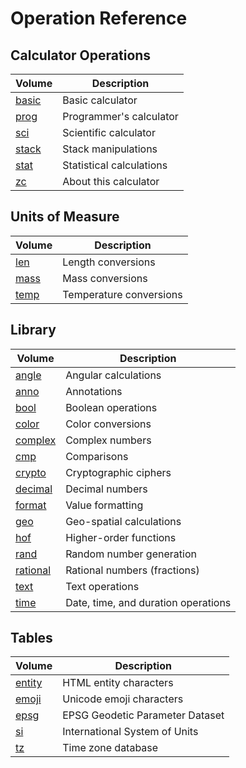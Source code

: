 <!-- Document generated by "gen-doc"; DO NOT EDIT -->

# Operation Reference

## Calculator Operations

| Volume                    | Description
|---------------------------|-----------
| [basic](ops/basic.md)     | Basic calculator 
| [prog](ops/prog.md)       | Programmer's calculator 
| [sci](ops/sci.md)         | Scientific calculator 
| [stack](ops/stack.md)     | Stack manipulations 
| [stat](ops/stat.md)       | Statistical calculations 
| [zc](ops/zc.md)           | About this calculator 


## Units of Measure

| Volume                    | Description
|---------------------------|-----------
| [len](ops/len.md)         | Length conversions 
| [mass](ops/mass.md)       | Mass conversions 
| [temp](ops/temp.md)       | Temperature conversions 


## Library

| Volume                    | Description
|---------------------------|-----------
| [angle](ops/angle.md)     | Angular calculations 
| [anno](ops/anno.md)       | Annotations 
| [bool](ops/bool.md)       | Boolean operations 
| [color](ops/color.md)     | Color conversions 
| [complex](ops/complex.md) | Complex numbers 
| [cmp](ops/cmp.md)         | Comparisons 
| [crypto](ops/crypto.md)   | Cryptographic ciphers 
| [decimal](ops/decimal.md) | Decimal numbers 
| [format](ops/format.md)   | Value formatting 
| [geo](ops/geo.md)         | Geo-spatial calculations 
| [hof](ops/hof.md)         | Higher-order functions 
| [rand](ops/rand.md)       | Random number generation 
| [rational](ops/rational.md) | Rational numbers (fractions) 
| [text](ops/text.md)       | Text operations 
| [time](ops/time.md)       | Date, time, and duration operations 


## Tables

| Volume                    | Description
|---------------------------|-----------
| [entity](ops/entity.md)   | HTML entity characters 
| [emoji](ops/emoji.md)     | Unicode emoji characters 
| [epsg](ops/epsg.md)       | EPSG Geodetic Parameter Dataset 
| [si](ops/si.md)           | International System of Units 
| [tz](ops/tz.md)           | Time zone database 


